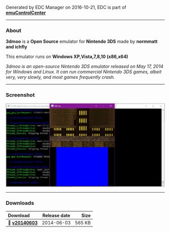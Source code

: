 Generated by EDC Manager on 2016-10-21, EDC is part of [**emuControlCenter**](https://github.com/PhoenixInteractiveNL/emuControlCenter/wiki)
***
### About
**3dmoo** is a **Open Source** emulator for **Nintendo 3DS** made by **normmatt and ichfly**

This emulator runs on **Windows XP,Vista,7,8,10 (x86,x64)**

_3dmoo is an open-source Nintendo 3DS emulator released on May 17, 2014 for Windows and Linux. It can run commercial Nintendo 3DS games, albeit very, very slowly, and most games frequently crash._
***
### Screenshot
![](https://raw.githubusercontent.com/PhoenixInteractiveNL/edc-masterhook/master/downloadhooks/3dmoo/3dmoo_screen.jpg)
***
### Downloads
| Download | Release date  | Size       |
|:---------|:-------------:|-----------:|
| :floppy_disk: [**v20140603**](https://github.com/PhoenixInteractiveNL/edc-repo0001/raw/master/3dmoo/20140603.7z) | 2014-06-03 | 565 KB |
